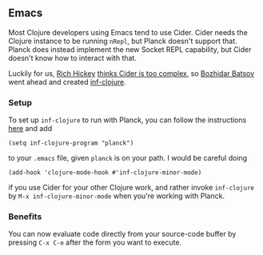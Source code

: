## Emacs

Most Clojure developers using Emacs tend to use Cider. Cider needs the
Clojure instance to be running `nRepl`, but Planck doesn't support
that. Planck does instead implement the new Socket REPL capability, but Cider doesn't know how to interact with that.

Luckily for us, [Rich Hickey](http://www.infoq.com/presentations/Simple-Made-Easy)
[thinks Cider is too complex](http://batsov.com/articles/2014/12/04/introducing-inf-clojure-a-better-basic-clojure-repl-for-emacs/),
so 
[Bozhidar Batsov](http://batsov.com) went ahead and created
[inf-clojure](https://github.com/clojure-emacs/inf-clojure).


### Setup

To set up `inf-clojure` to run with Planck, you can follow the
instructions [here](https://github.com/clojure-emacs/inf-clojure) and
add


```
(setq inf-clojure-program "planck")
```

to your `.emacs` file, given `planck` is on your path. I would be
careful doing

```
(add-hook 'clojure-mode-hook #'inf-clojure-minor-mode)
```
if you use Cider for your other Clojure work, and rather invoke
`inf-clojure` by `M-x inf-clojure-minor-mode` when you're working with 
Planck.

### Benefits

You can now evaluate code directly from your source-code buffer by
pressing `C-x C-e` after the form you want to execute.
